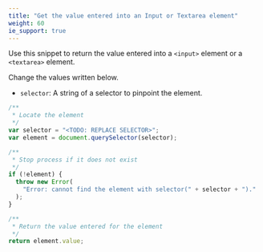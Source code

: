 ```yaml
---
title: "Get the value entered into an Input or Textarea element"
weight: 60
ie_support: true
---
```


Use this snippet to return the value entered into a `<input>` element or a `<textarea>` element.

Change the values written below.

- `selector`: A string of a selector to pinpoint the element.

```js
/**
 * Locate the element
 */
var selector = "<TODO: REPLACE SELECTOR>";
var element = document.querySelector(selector);

/**
 * Stop process if it does not exist
 */
if (!element) {
  throw new Error(
    "Error: cannot find the element with selector(" + selector + ")."
  );
}

/**
 * Return the value entered for the element
 */
return element.value;
```

